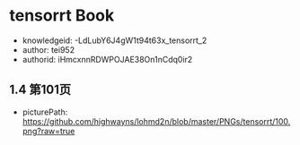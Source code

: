 tensorrt Book
===
* knowledgeid: -LdLubY6J4gW1t94t63x_tensorrt_2
* author: tei952
* authorid: iHmcxnnRDWPOJAE38On1nCdq0ir2

## 1.4 第101页
* picturePath: https://github.com/highwayns/lohmd2n/blob/master/PNGs/tensorrt/100.png?raw=true

